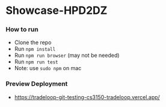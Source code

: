 # Showcase-HPD2DZ

### How to run
- Clone the repo
- Run `npm install`
- Run `npm run browser` (may not be needed)
- Run `npm run test`
- Note: use `sudo npm` on mac

### Preview Deployment
- https://tradeloop-git-testing-cs3150-tradeloop.vercel.app/
